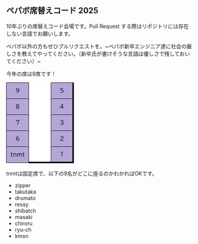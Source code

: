 ## ペパボ席替えコード 2025

10年ぶりの席替えコード会場です。Pull Request する際はリポジトリには存在しない言語でお願いします。

ペパボ以外の方もぜひプルリクエストを。~ペパボ新卒エンジニア達に社会の厳しさを教えてやってください。（新卒氏が書けそうな言語は優しさで残しておいてください）~

今年の席は9席です！

![席には1～9までの番号が振ってあります](sekigae2025.png)

tnmtは固定席で、以下の9名がどこに座るのかわかればOKです。

- zipper
- takutaka
- drumato
- ressy
- shibatch
- masaki
- chiroru
- ryu-ch
- kmsn
